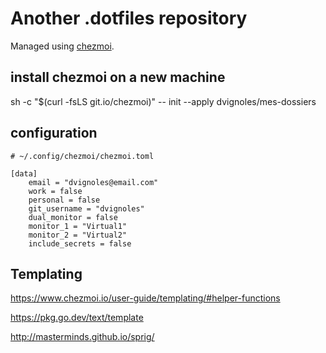 # Another .dotfiles repository
Managed using [chezmoi](https://github.com/twpayne/chezmoi). 

## install chezmoi on a new machine
sh -c "$(curl -fsLS git.io/chezmoi)" -- init --apply dvignoles/mes-dossiers

## configuration

```
# ~/.config/chezmoi/chezmoi.toml

[data]
    email = "dvignoles@email.com"
    work = false
    personal = false
    git_username = "dvignoles"
    dual_monitor = false
    monitor_1 = "Virtual1"
    monitor_2 = "Virtual2"
    include_secrets = false
```

## Templating

https://www.chezmoi.io/user-guide/templating/#helper-functions

https://pkg.go.dev/text/template

http://masterminds.github.io/sprig/


